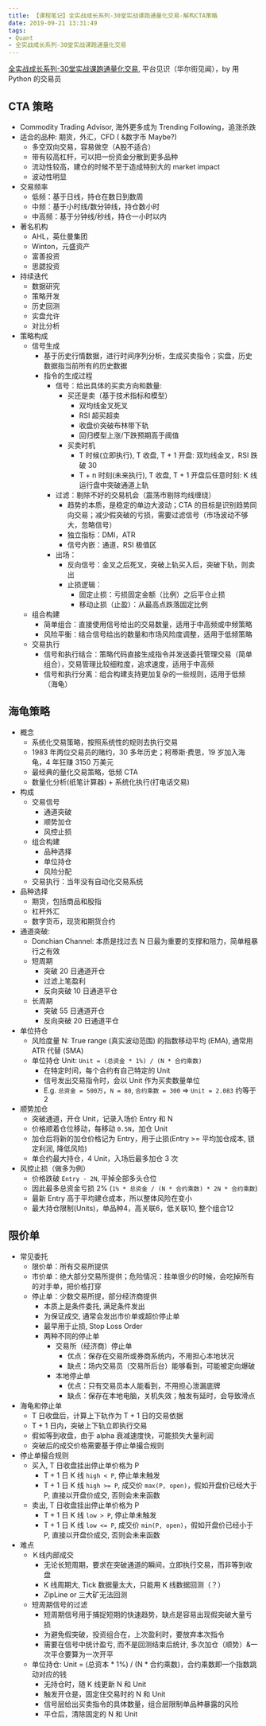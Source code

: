 ```yaml
---
title: 【课程笔记】全实战成长系列-30堂实战课跑通量化交易-解构CTA策略
date: 2019-09-21 13:31:49
tags:
- Quant
- 全实战成长系列-30堂实战课跑通量化交易
---
```


[全实战成长系列-30堂实战课跑通量化交易](https://jianshiapp.com/courses/64?tab=list), 平台见识（华尔街见闻），by 用 Python 的交易员

<!-- More -->

## CTA 策略

- Commodity Trading Advisor, 海外更多成为 Trending Following，追涨杀跌
- 适合的品种: 期货，外汇，CFD ( &数字币 Maybe?)
  - 多空双向交易，容易做空（A股不适合）
  - 带有较高杠杆，可以把一份资金分散到更多品种
  - 流动性较高，建仓的时候不至于造成特别大的 market impact
  - 波动性明显
- 交易频率
  - 低频：基于日线，持仓在数日到数周
  - 中频：基于小时线/数分钟线，持仓数小时
  - 中高频：基于分钟线/秒线，持仓一小时以内
- 著名机构
  - AHL，英仕曼集团
  - Winton，元盛资产
  - 富善投资
  - 思勰投资
- 持续迭代
  - 数据研究
  - 策略开发
  - 历史回测
  - 实盘允许
  - 对比分析
- 策略构成
  - 信号生成
    - 基于历史行情数据，进行时间序列分析，生成买卖指令；实盘，历史数据指当前所有的历史数据
    - 指令的生成过程
      - 信号：给出具体的买卖方向和数量: 
        - 买还是卖（基于技术指标和模型）
          - 双均线金叉死叉
          - RSI 超买超卖
          - 收盘价突破布林带下轨
          - 回归模型上涨/下跌预期高于阈值
        - 买卖时机
          - T 时候(立即执行), T 收盘, T + 1 开盘: 双均线金叉，RSI 跌破 30
          - T + n 时刻(未来执行), T 收盘, T + 1 开盘后任意时刻: K 线运行盘中突破通道上轨 
      - 过滤：剔除不好的交易机会（震荡市剔除均线缠绕）
        - 趋势的本质，是稳定的单边大波动；CTA 的目标是识别趋势同向交易；减少假突破的亏损，需要过滤信号（市场波动不够大，忽略信号）
        - 独立指标：DMI，ATR
        - 信号内嵌：通道，RSI 极值区
      - 出场：
        - 反向信号：金叉之后死叉，突破上轨买入后，突破下轨，则卖出
        - 止损逻辑：
          - 固定止损：亏损固定金额（比例）之后平仓止损
          - 移动止损（止盈）：从最高点跌落固定比例
  - 组合构建
    - 简单组合：直接使用信号给出的交易数量，适用于中高频或中频策略
    - 风险平衡：结合信号给出的数量和市场风险度调整，适用于低频策略
  - 交易执行
    - 信号和执行结合：策略代码直接生成指令并发送委托管理交易（简单组合），交易管理比较细粒度，追求速度，适用于中高频
    - 信号和执行分离：组合构建支持更加复杂的一些规则，适用于低频（海龟）

## 海龟策略

- 概念
  - 系统化交易策略，按照系统性的规则去执行交易
  - 1983 年两位交易员的赌约，30 多年历史；柯蒂斯·费思，19 岁加入海龟，4 年狂赚 3150 万美元
  - 最经典的量化交易策略，低频 CTA
  - 数量化分析(纸笔计算器) + 系统化执行(打电话交易)
- 构成
  - 交易信号
    - 通道突破
    - 顺势加仓
    - 风控止损
  - 组合构建
    - 品种选择
    - 单位持仓
    - 风险分配
  - 交易执行：当年没有自动化交易系统
- 品种选择
  - 期货，包括商品和股指
  - 杠杆外汇
  - 数字货币，现货和期货合约
- 通道突破: 
  - Donchian Channel: 本质是找过去 N 日最为重要的支撑和阻力，简单粗暴行之有效
  - 短周期
    - 突破 20 日通道开仓
    - 过滤上笔盈利
    - 反向突破 10 日通道平仓
  - 长周期
    - 突破 55 日通道开仓
    - 反向突破 20 日通道平仓
- 单位持仓
  - 风险度量 N: True range (真实波动范围) 的指数移动平均 (EMA), 通常用 ATR 代替 (SMA)
  - 单位持仓 Unit: `Unit = (总资金 * 1%) / (N * 合约乘数)`
    - 在特定时间，每个合约有自己特定的 Unit
    - 信号发出交易指令时，会以 Unit 作为买卖数量单位
    - E.g. `总资金 = 500万`，`N = 80`, `合约乘数 = 300` => `Unit = 2.083` 约等于 2
- 顺势加仓
  - 突破通道，开仓 Unit，记录入场价 Entry 和 N
  - 价格顺着仓位移动，每移动 `0.5N`，加仓 Unit
  - 加仓后将新的加仓价格记为 Entry，用于止损(Entry >= 平均加仓成本, 锁定利润, 降低风险)
  - 单合约最大持仓，4 Unit，入场后最多加仓 3 次
- 风控止损（做多为例）
  - 价格跌破 `Entry - 2N`, 平掉全部多头仓位
  - 因此最多总资金亏损 2% (`1% * 总资金 / (N * 合约乘数) * 2N * 合约乘数`)
  - 最新 Entry 高于平均建仓成本，所以整体风险在变小
  - 最大持仓限制(Units)，单品种4，高关联6，低关联10, 整个组合12

## 限价单

- 常见委托
  - 限价单：所有交易所提供
  - 市价单：绝大部分交易所提供；危险情况：挂单很少的时候，会吃掉所有的对手单，把价格打穿
  - 停止单：少数交易所提，部分经济商提供
    - 本质上是条件委托, 满足条件发出
    - 为保证成交, 通常会发出市价单或超价停止单
    - 最早用于止损, Stop Loss Order
    - 两种不同的停止单
      - 交易所（经济商）停止单
        - 优点：保存在交易所或券商系统内，不用担心本地状况
        - 缺点：场内交易员（交易所后台）能够看到，可能被定向爆破
      - 本地停止单
        - 优点：只有交易员本人能看到，不用担心泄漏底牌
        - 缺点：保存在本地电脑，关机失效；触发有延时，会导致滑点
- 海龟和停止单
  - T 日收盘后，计算上下轨作为 T + 1 日的交易依据
  - T + 1 日内，突破上下轨立即执行交易
  - 假如等到收盘，由于 alpha 衰减速度快，可能损失大量利润
  - 突破后的成交价格需要基于停止单撮合规则
- 停止单撮合规则
  - 买入, T 日收盘挂出停止单价格为 P
    - T + 1 日 K 线 `high < P`, 停止单未触发
    - T + 1 日 K 线 `high >= P`, 成交价 `max(P, open)`，假如开盘价已经大于 P, 直接以开盘价成交, 否则会未来函数
  - 卖出, T 日收盘挂出停止单价格为 P
    - T + 1 日 K 线 `low > P`, 停止单未触发
    - T + 1 日 K 线 `low <= P`, 成交价 `min(P, open)`，假如开盘价已经小于 P, 直接以开盘价成交, 否则会未来函数
- 难点
  - Ｋ线内部成交
    - 无论长短周期，要求在突破通道的瞬间，立即执行交易，而非等到收盘
    - K 线周期大, Tick 数据量太大，只能用 K 线数据回测（？）
    - ZipLine or 三大矿无法回测
  - 短周期信号的过滤
    - 短周期信号用于捕捉短期的快速趋势，缺点是容易出现假突破大量亏损
    - 为避免假突破，投资组合在，上次盈利时，要放弃本次指令
    - 需要在信号中统计盈亏, 而不是回测结束后统计, 多次加仓（顺势）&一次平仓要算为一次开平
  - 单位持仓: Unit = (总资本 * 1%) / (N * 合约乘数)，合约乘数即一个指数跳动对应的钱
    - 无持仓时，随 K 线更新 N 和 Unit
    - 触发开仓是，固定住交易时的 N 和 Unit
    - 信号层给出买卖指令的具体数量，组合层限制单品种暴露的风险
    - 平仓后，清除固定的 N 和 Unit